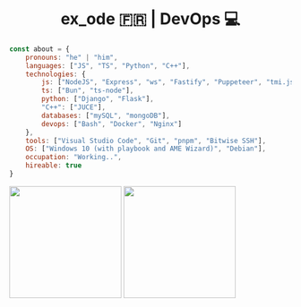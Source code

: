 <h1 align="center">ex_ode 🇫🇷 | DevOps 💻</h1>

```js
const about = {
    pronouns: "he" | "him",
    languages: ["JS", "TS", "Python", "C++"],
    technologies: {
        js: ["NodeJS", "Express", "ws", "Fastify", "Puppeteer", "tmi.js", "discord.js"],
        ts: ["Bun", "ts-node"],
        python: ["Django", "Flask"],
        "C++": ["JUCE"],
        databases: ["mySQL", "mongoDB"],
        devops: ["Bash", "Docker", "Nginx"]
    },
    tools: ["Visual Studio Code", "Git", "pnpm", "Bitwise SSH"],
    OS: ["Windows 10 (with playbook and AME Wizard)", "Debian"],
    occupation: "Working..",
    hireable: true
}
```

<div>
    <img height="200" align="center" src="https://github-readme.lexod.fr/stats?username=Ex0D&show_icons=true&theme=radical&hide_contribs=true&count_private=true&hide_border=true" />
    <img height="200" align="center" src="https://github-readme.lexod.fr/top-langs?username=Ex0D&show_icons=true&theme=radical&hide_contribs=true&langs_count=7&layout=compact&hide_border=true" />
</div>
